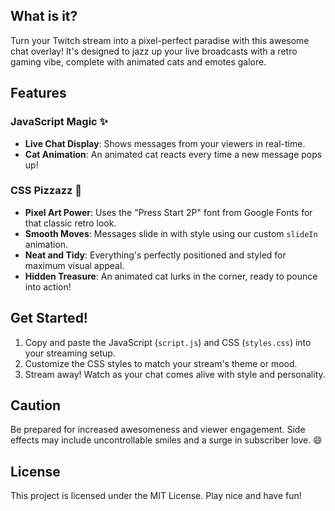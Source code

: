 ## What is it?

Turn your Twitch stream into a pixel-perfect paradise with this awesome chat overlay! It's designed to jazz up your live broadcasts with a retro gaming vibe, complete with animated cats and emotes galore.

## Features

### JavaScript Magic ✨

- **Live Chat Display**: Shows messages from your viewers in real-time.
- **Cat Animation**: An animated cat reacts every time a new message pops up!

### CSS Pizzazz 🎨

- **Pixel Art Power**: Uses the "Press Start 2P" font from Google Fonts for that classic retro look.
- **Smooth Moves**: Messages slide in with style using our custom `slideIn` animation.
- **Neat and Tidy**: Everything's perfectly positioned and styled for maximum visual appeal.
- **Hidden Treasure**: An animated cat lurks in the corner, ready to pounce into action!

## Get Started!

1. Copy and paste the JavaScript (`script.js`) and CSS (`styles.css`) into your streaming setup.
2. Customize the CSS styles to match your stream's theme or mood.
3. Stream away! Watch as your chat comes alive with style and personality.

## Caution

Be prepared for increased awesomeness and viewer engagement. Side effects may include uncontrollable smiles and a surge in subscriber love. 😄

## License

This project is licensed under the MIT License. Play nice and have fun!

